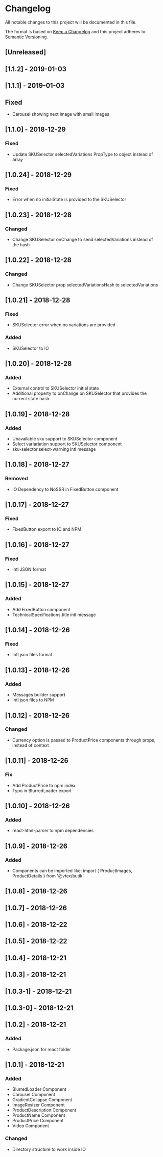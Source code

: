 # Changelog

All notable changes to this project will be documented in this file.

The format is based on [Keep a Changelog](http://keepachangelog.com/en/1.0.0/)
and this project adheres to [Semantic Versioning](http://semver.org/spec/v2.0.0.html).

## [Unreleased]

## [1.1.2] - 2019-01-03
## [1.1.1] - 2019-01-03

## Fixed

- Carousel showing next image with small images

## [1.1.0] - 2018-12-29

### Fixed

- Update SKUSelector selectedVariations PropType to object instead of array

## [1.0.24] - 2018-12-29

### Fixed

- Error when no initialState is provided to the SKUSelector

## [1.0.23] - 2018-12-28

### Changed

- Change SKUSelector onChange to send selectedVariations instead of the hash

## [1.0.22] - 2018-12-28

### Changed

- Change SKUSelector prop selectedVariationsHash to selectedVariations

## [1.0.21] - 2018-12-28

### Fixed

- SKUSelector error when no variations are provided

### Added

- SKUSelector to IO

## [1.0.20] - 2018-12-28

### Added

- External control to SKUSelector initial state
- Additional property to onChange on SKUSelector that provides the current state hash

## [1.0.19] - 2018-12-28

### Added

- Unavailable sku support to SKUSelector component
- Select variariation support to SKUSelector component
- sku-selector.select-warning Intl message

## [1.0.18] - 2018-12-27

### Removed

- IO Dependency to NoSSR in FixedButton component

## [1.0.17] - 2018-12-27

### Fixed

- FixedButton export to IO and NPM

## [1.0.16] - 2018-12-27

### Fixed

- Intl JSON format 

## [1.0.15] - 2018-12-27

### Added

- Add FixedButton component
- TechnicalSpecifications.title intl message

## [1.0.14] - 2018-12-26

### Fixed

- Intl json files format

## [1.0.13] - 2018-12-26

### Added

- Messages builder support
- Intl json files to NPM

## [1.0.12] - 2018-12-26

### Changed

- Currency option is passed to ProductPrice components through props, instead of context

## [1.0.11] - 2018-12-26

### Fix

- Add ProductPrice to npm index
- Typo in BlurredLoader export

## [1.0.10] - 2018-12-26

### Added

- react-html-parser to npm dependencies

## [1.0.9] - 2018-12-26

### Added

- Components can be imported like: import { ProductImages, ProductDetails } from '@vtex/butik'

## [1.0.8] - 2018-12-26

## [1.0.7] - 2018-12-26

## [1.0.6] - 2018-12-22

## [1.0.5] - 2018-12-22

## [1.0.4] - 2018-12-21

## [1.0.3] - 2018-12-21

## [1.0.3-1] - 2018-12-21

## [1.0.3-0] - 2018-12-21

## [1.0.2] - 2018-12-21

### Added

- Package.json for react folder

## [1.0.1] - 2018-12-21

### Added

- BlurredLoader Component
- Carousel Component
- GradientCollapse Component
- ImageResizer Component
- ProductDescription Component
- ProductName Component
- ProductPrice Component
- Video Component

### Changed

- Directory structure to work inside IO
